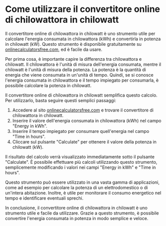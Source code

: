 Come utilizzare il convertitore online di chilowattora in chilowatt
===================================================================

Il convertitore online di chilowattora in chilowatt è uno strumento utile per calcolare l'energia consumata in chilowattora (kWh) e convertirla in potenza in chilowatt (kW). Questo strumento è disponibile gratuitamente su [onlinecalculatorsfree.com](http://onlinecalculatorsfree.com), ed è facile da usare.

Per prima cosa, è importante capire la differenza tra chilowattora e chilowatt. Il chilowattora è l'unità di misura dell'energia consumata, mentre il chilowatt è l'unità di misura della potenza. La potenza è la quantità di energia che viene consumata in un'unità di tempo. Quindi, se si conosce l'energia consumata in chilowattora e il tempo impiegato per consumarla, è possibile calcolare la potenza in chilowatt.

Il convertitore online di chilowattora in chilowatt semplifica questo calcolo. Per utilizzarlo, basta seguire questi semplici passaggi:

1. Accedere al sito [onlinecalculatorsfree.com](http://onlinecalculatorsfree.com) e trovare il convertitore di chilowattora in chilowatt.
2. Inserire il valore dell'energia consumata in chilowattora (kWh) nel campo "Energy in kWh".
3. Inserire il tempo impiegato per consumare quell'energia nel campo "Time in hours".
4. Cliccare sul pulsante "Calculate" per ottenere il valore della potenza in chilowatt (kW).

Il risultato del calcolo verrà visualizzato immediatamente sotto il pulsante "Calculate". È possibile effettuare più calcoli utilizzando questo strumento, semplicemente modificando i valori nei campi "Energy in kWh" e "Time in hours".

Questo strumento può essere utilizzato in una vasta gamma di applicazioni, come ad esempio per calcolare la potenza di un elettrodomestico o di un'intera abitazione. Inoltre, è utile per monitorare il consumo energetico nel tempo e identificare eventuali sprechi.

In conclusione, il convertitore online di chilowattora in chilowatt è uno strumento utile e facile da utilizzare. Grazie a questo strumento, è possibile convertire l'energia consumata in potenza in modo semplice e veloce.